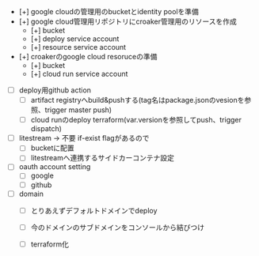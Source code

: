 
- [+] google cloudの管理用のbucketとidentity poolを準備
- [+] google cloud管理用リポジトリにcroaker管理用のリソースを作成
  - [+] bucket
  - [+] deploy service account
  - [+] resource service account
- [+] croakerのgoogle cloud resoruceの準備
  - [+] bucket
  - [+] cloud run service account
- [ ] deploy用github action
  - [ ] artifact registryへbuild&pushする(tag名はpackage.jsonのvesionを参照、trigger master push)
  - [ ] cloud runのdeploy terraform(var.versionを参照してpush、trigger dispatch)
- [ ] litestream -> 不要 if-exist flagがあるので
  - [ ] bucketに配置
  - [ ] litestreamへ連携するサイドカーコンテナ設定
- [ ] oauth account setting
  - [ ] google
  - [ ] github
- [ ] domain
  - [ ] とりあえずデフォルトドメインでdeploy
  - [ ] 今のドメインのサブドメインをコンソールから結びつけ
  - [ ] terraform化

